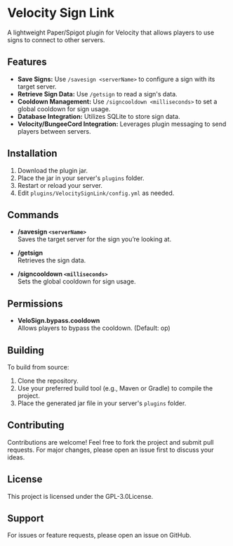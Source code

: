 # Velocity Sign Link

A lightweight Paper/Spigot plugin for Velocity that allows players to use signs to connect to other servers.

## Features

- **Save Signs:** Use `/savesign <serverName>` to configure a sign with its target server.
- **Retrieve Sign Data:** Use `/getsign` to read a sign's data.
- **Cooldown Management:** Use `/signcooldown <milliseconds>` to set a global cooldown for sign usage.
- **Database Integration:** Utilizes SQLite to store sign data.
- **Velocity/BungeeCord Integration:** Leverages plugin messaging to send players between servers.

## Installation

1. Download the plugin jar.
2. Place the jar in your server's `plugins` folder.
3. Restart or reload your server.
4. Edit `plugins/VelocitySignLink/config.yml` as needed.

## Commands

- **/savesign `<serverName>`**  
  Saves the target server for the sign you’re looking at.

- **/getsign**  
  Retrieves the sign data.

- **/signcooldown `<milliseconds>`**  
  Sets the global cooldown for sign usage.

## Permissions

- **VeloSign.bypass.cooldown**  
  Allows players to bypass the cooldown. (Default: op)

## Building

To build from source:
1. Clone the repository.
2. Use your preferred build tool (e.g., Maven or Gradle) to compile the project.
3. Place the generated jar file in your server's `plugins` folder.

## Contributing

Contributions are welcome! Feel free to fork the project and submit pull requests. For major changes, please open an issue first to discuss your ideas.

## License

This project is licensed under the GPL-3.0License.

## Support

For issues or feature requests, please open an issue on GitHub.
